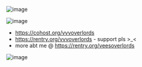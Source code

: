 ![image](https://github.com/hazbinhotel/hazbinhotel/assets/157881954/a8677543-50c4-4ad2-8fa0-65db0664639e)

![image](https://github.com/hazbinhotel/hazbinhotel/assets/157881954/be369609-4eed-4c47-b3d8-4bea3a25c68d)
- https://cohost.org/vvvoverlords
- https://rentry.org/vvvoverlords - support pls >_<
- more abt me @ https://rentry.org/veesoverlords

![image](https://github.com/hazbinhotel/hazbinhotel/assets/157881954/8667ad5e-4fc3-4b99-93d6-b7b40439e419)
